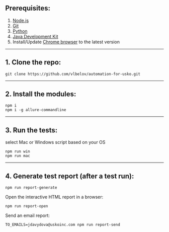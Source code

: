 ## Prerequisites:
1. [Node.js](https://nodejs.org/)
2. [Git](https://git-scm.com/)
3. [Python](https://www.python.org/downloads/)
4. [Java Development Kit](https://www.java.com/en/download/)
5. Install/Update [Chrome browser](https://www.google.com/chrome/) to the latest version

---
## 1. Clone the repo:
```
git clone https://github.com/vlbelov/automation-for-usko.git
```
---
## 2. Install the modules:
```
npm i
npm i -g allure-commandline
```

---
## 3. Run the tests:
select Mac or Windows script based on your OS
```
npm run win
npm run mac
```
---
## 4. Generate test report (after a test run):
```
npm run report-generate
```
Open the interactive HTML report in a browser:
```
npm run report-open
```
Send an email report:
```
TO_EMAILS=jdavydova@uskoinc.com npm run report-send
```